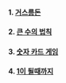 
#### 1. [거스름돈](https://github.com/chickenpop/algorithm/blob/master/01_greedy/01_change.py)

#### 2. [큰 수의 법칙](https://github.com/chickenpop/algorithm/blob/master/01_greedy/02_law_of_large_numbers.py)

#### 3. [숫자 카드 게임](https://github.com/chickenpop/algorithm/blob/master/01_greedy/03_card_game.py)

#### 4. [1이 될때까지](https://github.com/chickenpop/algorithm/blob/master/01_greedy/04_until_it_becomes_1.py)
